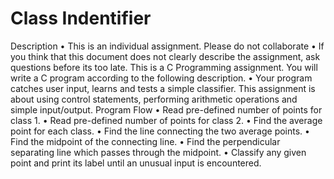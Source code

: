 # Class Indentifier
Description
• This is an individual assignment. Please do not collaborate
• If you think that this document does not clearly describe the assignment, ask questions before its too late.
This is a C Programming assignment. You will write a C program according to the following description.
• Your program catches user input, learns and tests a simple classifier. This assignment is about using control
statements, performing arithmetic operations and simple input/output.
Program Flow
• Read pre-defined number of points for class 1.
• Read pre-defined number of points for class 2.
• Find the average point for each class.
• Find the line connecting the two average points.
• Find the midpoint of the connecting line.
• Find the perpendicular separating line which passes through the midpoint.
• Classify any given point and print its label until an unusual input is encountered.

